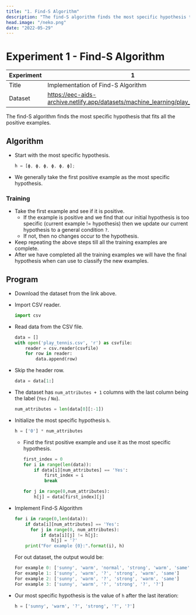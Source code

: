```yaml
---
title: "1. Find-S Algorithm"
description: "The find-S algorithm finds the most specific hypothesis that fits all the positive examples."
head.image: "/neko.png"
date: "2022-05-29"
---
```


# Experiment 1 - Find-S Algorithm

| Experiment | 1                                                                              |
| ---------- | ------------------------------------------------------------------------------ |
| Title      | Implementation of Find-S Algorithm                                             |
| Dataset    | https://eec-aids-archive.netlify.app/datasets/machine_learning/play_tennis.csv |

The find-S algorithm finds the most specific hypothesis that fits all the
positive examples.

## Algorithm

- Start with the most specific hypothesis.
  ```ts
  h = [ϕ, ϕ, ϕ, ϕ, ϕ, ϕ];
  ```
- We generally take the first positive example as the most specific hypothesis.

### Training
- Take the first example and see if it is positive.
  - If the example is positive and we find that our initial hypothesis is too
    specific (current example != hypothesis) then we update our current
    hypothesis to a general condition `?`.
  - If not, then no changes occur to the hypothesis.
- Keep repeating the above steps till all the training examples are complete.
- After we have completed all the training examples we will have the final
  hypothesis when can use to classify the new examples.

## Program

- Download the dataset from the link above.

- Import CSV reader.
  ```python
  import csv
  ```
- Read data from the CSV file.
  ```python
  data = []
  with open('play_tennis.csv', 'r') as csvfile:
      reader = csv.reader(csvfile)
      for row in reader:
          data.append(row)
  ```
- Skip the header row.
  ```python
  data = data[1:]
  ```
- The dataset has `num_attributes + 1` columns with the last column being the
  label (`Yes` / `No`).
  ```python
  num_attributes = len(data[0][:-1])
  ```
- Initialize the most specific hypothesis `h`.
  ```python
  h = ['0'] * num_attributes
  ```
  - Find the first positive example and use it as the most specific hypothesis.
    ```python
    first_index = 0
    for i in range(len(data)):
        if data[i][num_attributes] == 'Yes':
            first_index = i
            break
    ```
    ```python
    for j in range(0,num_attributes):
        h[j] = data[first_index][j]
    ```
- Implement Find-S Algorithm
  ```python
  for i in range(0,len(data)):
      if data[i][num_attributes] == 'Yes':
        for j in range(0, num_attributes):
            if data[i][j] != h[j]:
                h[j] = '?'
      print("For example {0}:".format(i), h)
  ```
  For out dataset, the output would be:
  ```ts
  For example 0: ['sunny', 'warm', 'normal', 'strong', 'warm', 'same']
  For example 1: ['sunny', 'warm', '?', 'strong', 'warm', 'same']
  For example 2: ['sunny', 'warm', '?', 'strong', 'warm', 'same']
  For example 3: ['sunny', 'warm', '?', 'strong', '?', '?']
  ```
- Our most specific hypothesis is the value of `h` after the last iteration:
  ```python
  h = ['sunny', 'warm', '?', 'strong', '?', '?']
  ```
